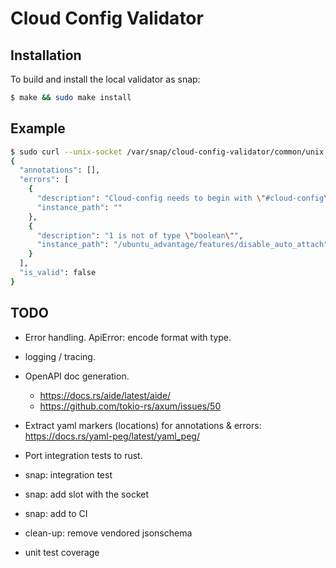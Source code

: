 # Cloud Config Validator

## Installation

To build and install the local validator as snap:

```sh
$ make && sudo make install
```

## Example

```sh
$ sudo curl --unix-socket /var/snap/cloud-config-validator/common/unix.socket -v -X POST http://0.0.0.0:3000/v1/cloud-config/validate -H "Content-Type: application/json" -d '{"payload": "{\"ubuntu_advantage\": {\"features\": { \"disable_auto_attach\": 1}}}", "format": "json"}' | jq .
{
  "annotations": [],
  "errors": [
    {
      "description": "Cloud-config needs to begin with \"#cloud-config\"",
      "instance_path": ""
    },
    {
      "description": "1 is not of type \"boolean\"",
      "instance_path": "/ubuntu_advantage/features/disable_auto_attach"
    }
  ],
  "is_valid": false
}
```

## TODO

- Error handling. ApiError: encode format with type.

- logging / tracing.

- OpenAPI doc generation.

  - https://docs.rs/aide/latest/aide/
  - https://github.com/tokio-rs/axum/issues/50

- Extract yaml markers (locations) for annotations & errors: https://docs.rs/yaml-peg/latest/yaml_peg/

- Port integration tests to rust.

- snap: integration test
- snap: add slot with the socket
- snap: add to CI

- clean-up: remove vendored jsonschema
- unit test coverage
